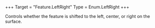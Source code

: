 +++
Target = "Feature.LeftRight"
Type = Enum.LeftRight
+++

Controls whether the feature is shifted to the left, center, or right on the surface.